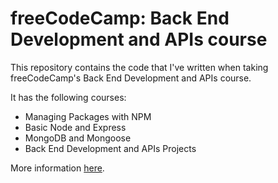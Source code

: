 # freeCodeCamp: Back End Development and APIs course
This repository contains the code that I've written when taking freeCodeCamp's Back End Development and APIs course.

It has the following courses:

- Managing Packages with NPM
- Basic Node and Express
- MongoDB and Mongoose
- Back End Development and APIs Projects

More information [here](https://www.freecodecamp.org/learn/back-end-development-and-apis/).
